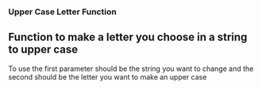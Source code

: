 ### Upper Case Letter Function ##

## Function to make a letter you choose in a string to upper case ##

To use the first parameter should be the string you want to change and the second should be the letter you want to make an upper case